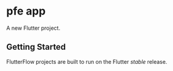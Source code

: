 # pfe app

A new Flutter project.

## Getting Started

FlutterFlow projects are built to run on the Flutter _stable_ release.
